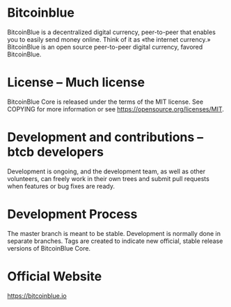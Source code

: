 # Bitcoinblue
BitcoinBlue is a decentralized digital currency, peer-to-peer that enables you to easily send money online. Think of it as «the internet currency.» BitcoinBlue is an open source peer-to-peer digital currency, favored BitcoinBlue.

# License – Much license
BitcoinBlue Core is released under the terms of the MIT license. See COPYING for more information or see https://opensource.org/licenses/MIT.

# Development and contributions – btcb developers
Development is ongoing, and the development team, as well as other volunteers, can freely work in their own trees and submit pull requests when features or bug fixes are ready.

# Development Process
The master branch is meant to be stable. Development is normally done in separate branches. Tags are created to indicate new official, stable release versions of BitcoinBlue Core.

# Official Website
https://bitcoinblue.io
